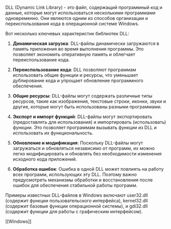 DLL (Dynamic Link Library) - это файл, содержащий программный код и данные, которые могут использоваться несколькими программами одновременно. Они являются одним из способов организации и переиспользования кода в операционной системе Windows.

Вот несколько ключевых характеристик библиотек DLL:

1. **Динамическая загрузка**: DLL-файлы динамически загружаются в память приложения во время выполнения программы. Это позволяет экономить оперативную память и облегчает переиспользование кода.

2. **Переиспользование кода**: DLL позволяют программам использовать общие функции и ресурсы, что уменьшает дублирование кода и упрощает обновление программного обеспечения.

3. **Общие ресурсы**: DLL-файлы могут содержать различные типы ресурсов, такие как изображения, текстовые строки, иконки, звуки и другие, которые могут быть использованы разными программами.

4. **Экспорт и импорт функций**: DLL-файлы могут экспортировать (предоставлять для использования) и импортировать (использовать) функции. Это позволяет программам вызывать функции из DLL и использовать их функциональность.

5. **Обновление и модификация**: Поскольку DLL-файлы могут загружаться и обновляться независимо от программ, их можно легко модифицировать и обновлять без необходимости изменения исходного кода приложений.

6. **Обработка ошибок**: Ошибка в одной DLL может повлиять на работу всех программ, использующих эту DLL. Поэтому важно предусмотреть механизмы обработки и восстановления после ошибок для обеспечения стабильной работы программ.

Примеры известных DLL-файлов в Windows включают user32.dll (содержит функции пользовательского интерфейса), kernel32.dll (содержит базовые функции операционной системы), и gdi32.dll (содержит функции для работы с графическим интерфейсом).

[[Windows]]